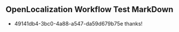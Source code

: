 ## OpenLocalization Workflow Test MarkDown
* 49141db4-3bc0-4a88-a547-da59d679b75e thanks!

<!--HONumber=Aug16_HO5-->


